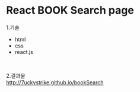 # React BOOK Search page

1.기술
 - html
 - css
 - react.js
 
<br/>

2.결과물
<br />
http://7uckystrike.github.io/bookSearch


